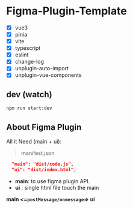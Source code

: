 <!--
 * @Author: 旋仔 zixuan.wen@shopcider.com
 * @Date: 2024-05-11 18:08:49
 * @LastEditors: 旋仔 zixuan.wen@shopcider.com
 * @LastEditTime: 2024-05-13 18:59:06
 * @FilePath: /figma-plugin-vue3-template/README.md
 * @Description: 这是默认设置,请设置`customMade`, 打开koroFileHeader查看配置 进行设置: https://github.com/OBKoro1/koro1FileHeader/wiki/%E9%85%8D%E7%BD%AE
-->
# Figma-Plugin-Template

- [x] vue3
- [x] pinia
- [x] vite
- [x] typescript
- [x] eslint
- [x] change-log
- [x] unplugin-auto-import
- [x] unplugin-vue-components

## dev (watch)

```bash
npm run start:dev
```

## About Figma Plugin 

All it Need (main + ui):

> manifest.json

```json
  "main": "dist/code.js",
  "ui": "dist/index.html",
```

- **main**: to use figma plugin API.
- **ui**  : single html file touch the main

**main <=`postMessage/onmessage`=> ui**